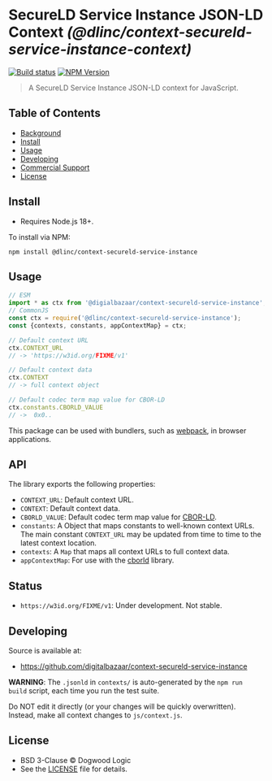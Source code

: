 # SecureLD Service Instance JSON-LD Context _(@dlinc/context-secureld-service-instance-context)_

[![Build status](https://img.shields.io/github/actions/workflow/status/dogwoodlogic/context-secureld-service-instance/main.yml)](https://github.com/dogwoodlogic/context-secureld-service-instance/actions/workflow/main.yml)
[![NPM Version](https://img.shields.io/npm/v/@dlinc/context-secureld-service-instance-context.svg)](https://npm.im/@dlinc/context-secureld-service-instance)

> A SecureLD Service Instance JSON-LD context for JavaScript.

## Table of Contents

- [Background](#background)
- [Install](#install)
- [Usage](#usage)
- [Developing](#developing)
- [Commercial Support](#commercial-support)
- [License](#license)

## Install

- Requires Node.js 18+.

To install via NPM:

```
npm install @dlinc/context-secureld-service-instance
```

## Usage

```js
// ESM
import * as ctx from '@digialbazaar/context-secureld-service-instance';
// CommonJS
const ctx = require('@dlinc/context-secureld-service-instance');
const {contexts, constants, appContextMap} = ctx;

// Default context URL
ctx.CONTEXT_URL
// -> 'https://w3id.org/FIXME/v1'

// Default context data
ctx.CONTEXT
// -> full context object

// Default codec term map value for CBOR-LD
ctx.constants.CBORLD_VALUE
// ->  0x0..
```

This package can be used with bundlers, such as [webpack][], in browser
applications.

## API

The library exports the following properties:
- `CONTEXT_URL`: Default context URL.
- `CONTEXT`: Default context data.
- `CBORLD_VALUE`: Default codec term map value for [CBOR-LD][].
- `constants`: A Object that maps constants to well-known context URLs. The
  main constant `CONTEXT_URL` may be updated from time to time to the
  latest context location.
- `contexts`: A `Map` that maps all context URLs to full context data.
- `appContextMap`: For use with the [cborld][] library.

## Status

- `https://w3id.org/FIXME/v1`: Under development. Not stable.

## Developing

Source is available at:
- https://github.com/digitalbazaar/context-secureld-service-instance

**WARNING**: The `.jsonld` in `contexts/` is auto-generated by the `npm run
build` script, each time you run the test suite.

Do NOT edit it directly (or your changes will be quickly overwritten).
Instead, make all context changes to `js/context.js`.

## License

- BSD 3-Clause © Dogwood Logic
- See the [LICENSE](./LICENSE) file for details.

[CBOR-LD]: https://digitalbazaar.github.io/cbor-ld-spec/
[cborld]: https://github.com/digitalbazaar/cborld
[webpack]: https://webpack.js.org/
